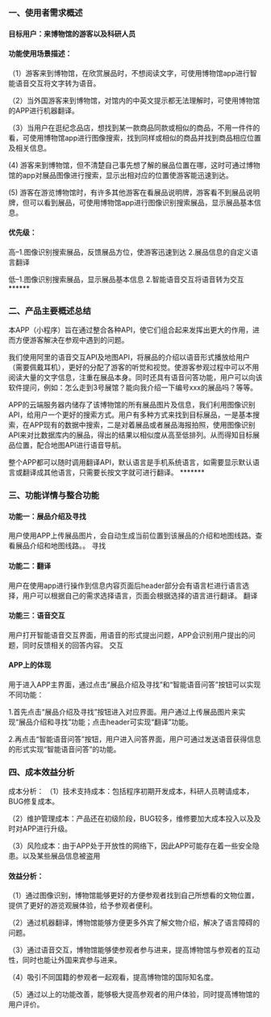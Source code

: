 ### 一、使用者需求概述
#### 目标用户：来博物馆的游客以及科研人员
#### 功能使用场景描述：
（1）游客来到博物馆，在欣赏展品时，不想阅读文字，可使用博物馆app进行智能语音交互将文字转为语音。

（2）当外国游客来到博物馆，对馆内的中英文提示都无法理解时，可使用博物馆的APP进行机器翻译。

（3）当用户在逛纪念品店，想找到某一款商品同款或相似的商品，不用一件件的看，可使用博物馆app进行图像搜索，找到同样或相似的商品并找到商品相应位置及相关信息。

(4) 游客来到博物馆，但不清楚自己事先想了解的展品位置在哪，这时可通过博物馆的app对展品图像进行搜索，显示出相对应的位置使游客能迅速到达。

(5) 游客在游览博物馆时，有许多其他游客在看展品说明牌，游客看不到展品说明牌，但可以看到展品，可使用博物馆app进行图像识别搜索展品，显示展品基本信息。

#### 优先级：
高–1.图像识别搜索展品，反馈展品方位，使游客迅速到达 2.展品信息的自定义语言翻译

低–1.图像识别搜索展品，显示展品基本信息 2.智能语音交互将语音转为交互 ******

### 二、产品主要概述总结
本APP（小程序）旨在通过整合各种API，使它们组合起来发挥出更大的作用，进而方便游客解决在参观中遇到的问题。

我们使用阿里的语音交互API及地图API，将展品的介绍以语音形式播放给用户（需要佩戴耳机），更好的分配了游客的听觉和视觉。使游客参观过程中可以不用阅读大量的文字信息，注重在展品本身。同时还具有语音问答功能，用户可以向该软件提问，例如：怎么走到3号展馆？能向我介绍一下编号xxx的展品吗？等等。

APP的云端服务器内储存了该博物馆的所有展品图片及信息，我们利用图像识别API，给用户一个更好的搜索方式。用户有多种方式来找到目标展品，一是基本搜索，在APP现有的数据中搜索，二是对着展品或者展品海报拍照，使用图像识别API来对比数据库内的展品，得出的结果以相似度从高至低排列。从而得知目标展品位置，配合地图API进行语音导航。

整个APP都可以随时调用翻译API，默认语言是手机系统语言，如需要显示默认语言或翻译成其他语言，只需要长按文字就可进行翻译。 *******

### 三、功能详情与整合功能
#### 功能一：展品介绍及寻找
用户使用APP上传展品图片，会自动生成当前位置到该展品的介绍和地图线路。查看展品介绍和地图线路。。 寻找

#### 功能二：翻译
用户在使用app进行操作到信息内容页面后header部分会有语言栏进行语言选择，用户可以根据自己的需求选择语言，页面会根据选择的语言进行翻译。 翻译

#### 功能三：语音交互
用户打开智能语音交互界面，用语音的形式提出问题，APP会识别用户提出的问题，同时反馈相关的回答内容。 交互

#### APP上的体现
用于进入APP主界面，通过点击“展品介绍及寻找”和“智能语音问答”按钮可以实现不同功能：

1.首先点击“展品介绍及寻找”按钮进入对应界面。用户通过上传展品图片来实现“展品介绍和寻找”功能；点击header可实现“翻译”功能。

2.再点击“智能语音问答”按钮，用户进入问答界面，用户可通过发送语音获得信息的形式实现“智能语音问答”的功能。 

### 四、成本效益分析
成本分析：
（1）技术支持成本：包括程序初期开发成本，科研人员聘请成本，BUG修复成本。

（2）维护管理成本：产品还在初级阶段，BUG较多，维修要加大成本投入以及及时对APP进行升级。

（3）风险成本：由于APP处于开放性的网络下，因此APP可能存在着一些安全隐患。以及某些展品信息被盗用

#### 效益分析：
（1）通过图像识别，博物馆能够更好的方便参观者找到自己所想看的文物位置，提供了更好的游览观展体验，给予参观者便利。

（2）通过机器翻译，博物馆能够方便更多外宾了解文物介绍，解决了语言障碍的问题。

（3）通过语音交互，博物馆能够使参观者参与进来，提高博物馆与参观者的互动性，同时也能让外国来宾参与进来。

（4）吸引不同国籍的参观者一起观看，提高博物馆的国际知名度。

（5）通过以上的功能改善，能够极大提高参观者的用户体验，同时提高博物馆的用户评价。

